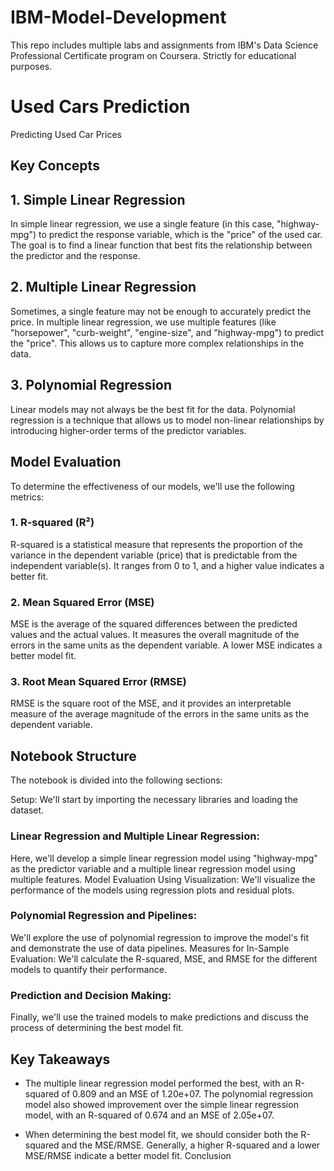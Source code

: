 # IBM-Model-Development
This repo includes multiple labs and assignments from IBM's Data Science Professional Certificate program on Coursera. Strictly for educational purposes.

# Used Cars Prediction 
Predicting Used Car Prices

## Key Concepts

## 1. Simple Linear Regression

In simple linear regression, we use a single feature (in this case, "highway-mpg") to predict the response variable, which is the "price" of the used car. The goal is to find a linear function that best fits the relationship between the predictor and the response.

## 2. Multiple Linear Regression

Sometimes, a single feature may not be enough to accurately predict the price. In multiple linear regression, we use multiple features (like "horsepower", "curb-weight", "engine-size", and "highway-mpg") to predict the "price". This allows us to capture more complex relationships in the data.

## 3. Polynomial Regression

Linear models may not always be the best fit for the data. Polynomial regression is a technique that allows us to model non-linear relationships by introducing higher-order terms of the predictor variables.

## Model Evaluation

To determine the effectiveness of our models, we'll use the following metrics:

### 1. R-squared (R²)

R-squared is a statistical measure that represents the proportion of the variance in the dependent variable (price) that is predictable from the independent variable(s). It ranges from 0 to 1, and a higher value indicates a better fit.

### 2. Mean Squared Error (MSE)

MSE is the average of the squared differences between the predicted values and the actual values. It measures the overall magnitude of the errors in the same units as the dependent variable. A lower MSE indicates a better model fit.

### 3. Root Mean Squared Error (RMSE)

RMSE is the square root of the MSE, and it provides an interpretable measure of the average magnitude of the errors in the same units as the dependent variable.

## Notebook Structure

The notebook is divided into the following sections:

Setup: We'll start by importing the necessary libraries and loading the dataset.
### Linear Regression and Multiple Linear Regression: 
Here, we'll develop a simple linear regression model using "highway-mpg" as the predictor variable and a multiple linear regression model using multiple features.
Model Evaluation Using Visualization: We'll visualize the performance of the models using regression plots and residual plots.
### Polynomial Regression and Pipelines:
We'll explore the use of polynomial regression to improve the model's fit and demonstrate the use of data pipelines.
Measures for In-Sample Evaluation: We'll calculate the R-squared, MSE, and RMSE for the different models to quantify their performance.
### Prediction and Decision Making: 
Finally, we'll use the trained models to make predictions and discuss the process of determining the best model fit.
## Key Takeaways

* The multiple linear regression model performed the best, with an R-squared of 0.809 and an MSE of 1.20e+07.
The polynomial regression model also showed improvement over the simple linear regression model, with an R-squared of 0.674 and an MSE of 2.05e+07.

* When determining the best model fit, we should consider both the R-squared and the MSE/RMSE. Generally, a higher R-squared and a lower MSE/RMSE indicate a better model fit.
Conclusion
